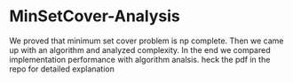 # MinSetCover-Analysis

We proved that minimum set cover problem is np complete. Then we came up with an algorithm and analyzed complexity. In the end we compared implementation performance with algorithm analsis. heck the pdf in the repo for detailed explanation

